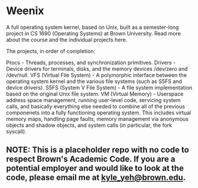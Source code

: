 # Weenix

A full operating system kernel, based on Unix, built as a semester-long project in CS 1690 (Operating Systems) at Brown University. Read more about the course and the individual projects here.

The projects, in order of completion:

Procs - Threads, processes, and synchronization primitives.
Drivers - Device drivers for terminals, disks, and the memory devices /dev/zero and /dev/null.
VFS (Virtual File System) - A polymorphic interface between the operating system kernel and the various file systems (such as S5FS and device drivers).
S5FS (System V File System) - A file system implementation based on the original Unix file system.
VM (Virtual Memory) - Userspace address space management, running user-level code, servicing system calls, and basically everything else needed to combine all of the previous componenets into a fully functioning operating system. This includes virtual memory maps, handling page faults, memory management via anonymous objects and shadow objects, and system calls (in particular, the fork syscall).

## NOTE: This is a placeholder repo with no code to respect Brown's Academic Code. If you are a potential employer and would like to look at the code, please email me at kyle_yeh@brown.edu.
